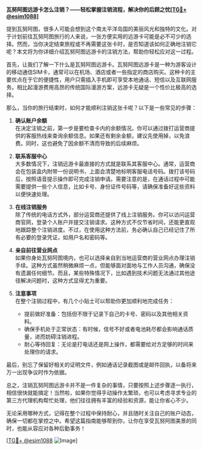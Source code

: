 **瓦努阿图远游卡怎么注销？——轻松掌握注销流程，解决你的后顾之忧[[TG💪+ @esim1088](https://t.me/s/esim1088)]**

提到瓦努阿图，很多人可能会想到这个南太平洋岛国的美丽风光和独特的文化。对于计划前往瓦努阿图旅行的人来说，一张方便实用的远游卡可能是必不可少的选择。然而，当你决定结束旅程或不再需要这张卡时，是否知道该如何正确地注销它呢？本文将为你详细介绍瓦努阿图远游卡的注销方法，帮助你轻松应对这一过程。

首先，让我们了解一下什么是瓦努阿图远游卡。瓦努阿图远游卡是一种为游客设计的移动通信SIM卡，通常可以在机场、酒店或者一些指定的商店购买。这种卡的主要优点在于它的便捷性，用户只需插入手机即可享受本地通话、短信以及互联网服务。相比起漫游费用高昂的传统国际漫游方案，远游卡无疑是一个性价比极高的选择。

那么，当你的旅行结束时，如何才能顺利注销这张卡呢？以下是一些常见的步骤：

1. **确认账户余额**  
在决定注销之前，第一步是要检查卡内的余额情况。你可以通过拨打运营商提供的客服热线来查询余额信息。如果还有剩余金额，建议先使用掉，以免浪费。同时，这也避免了因余额不清而导致的后续麻烦。

2. **联系客服中心**  
大多数情况下，注销远游卡最直接的方式就是联系其客服中心。通常，运营商会在包装盒内附带一份说明书，上面会清楚地标明客服电话号码。拨打该号码后，按照语音提示操作即可完成注销申请。需要注意的是，在通话过程中可能需要提供一些个人信息，比如卡号、身份证件号码等，请确保准备好这些资料以便快速处理。

3. **在线注销服务**  
除了传统的电话方式外，部分运营商还提供了线上注销服务。你可以访问运营商官网，登录个人账户并提交注销请求。这种方式不仅节省时间，还能更直观地跟踪整个注销进度。不过，在使用这种方法前，务必确认自己已经记住了所有必要的登录凭证，如用户名和密码等。

4. **亲自前往营业网点**  
如果你身处瓦努阿图境内，也可以选择亲自到当地运营商的营业网点办理注销手续。这种方式虽然稍微麻烦一点，但能够面对面地与工作人员沟通，确保没有遗漏任何细节。而且，某些特殊情况下，比如遇到技术问题无法通过其他途径解决问题时，这种方式显得尤为重要。

5. **注意事项**  
在整个注销过程中，有几个小贴士可以帮助你更加顺利地完成任务：
   - 提前做好准备：包括但不限于记录下自己的卡号、密码以及其他相关资料。
   - 确保手机处于正常状态：有时候，信号不好或者电池耗尽都会影响通话质量，进而妨碍注销进程。
   - 耐心等待回复：无论是打电话还是网上操作，都需要给对方足够的时间来处理你的请求。

最后，别忘了保留好相关的证明文件，例如通话记录截图或是邮件回执，以备将来万一出现争议时作为依据。

总之，注销瓦努阿图远游卡并不是一件复杂的事情，只要按照上述步骤逐一执行，相信很快就能搞定！当然啦，如果你觉得手动操作太繁琐，也可以考虑寻求专业的第三方代理机构帮忙处理，他们往往拥有丰富的经验和资源，能让你省心不少。

无论采用哪种方式，记得在整个过程中保持耐心，并且随时关注自己的账户动态，确保一切都在掌控之中。希望这篇指南能够帮到你，让你在享受瓦努阿图美景的同时，也能从容应对各种后勤事务！

[[TG💪+ @esim1088](https://t.me/s/esim1088) ![Image](https://i.postimg.cc/4NQfJmqS/Snipaste-2025-05-13-00-14-12.png)]